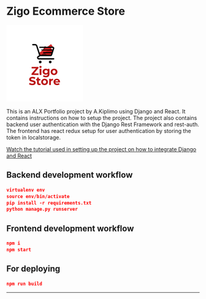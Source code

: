 # Zigo Ecommerce Store

[![alt text](https://github.com/akakiplimo/Zigo-Ecommerce/blob/main/zigologo.png "Logo")](https://github.com/akakiplimo/Zigo-Ecommerce)

This is an ALX Portfolio project by A.Kiplimo using Django and React. It contains instructions on how to setup the project. The project also contains backend user authentication with the Django Rest Framework and rest-auth. The frontend has react redux setup for user authentication by storing the token in localstorage.

[Watch the tutorial used in setting up the project on how to integrate Django and React](https://youtu.be/YKYVv0gm_0o)

## Backend development workflow

```json
virtualenv env
source env/bin/activate
pip install -r requirements.txt
python manage.py runserver
```

## Frontend development workflow

```json
npm i
npm start
```

## For deploying

```json
npm run build
```

---
